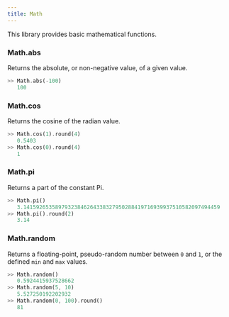 ```yaml
---
title: Math
---
```


This library provides basic mathematical functions.

### Math.abs
Returns the absolute, or non-negative value, of a given value.

```dart
>> Math.abs(-100)
   100
```

### Math.cos
Returns the cosine of the radian value.

```dart
>> Math.cos(1).round(4)
   0.5403
>> Math.cos(0).round(4)
   1
```

### Math.pi
Returns a part of the constant Pi.

```dart
>> Math.pi()
   3.14159265358979323846264338327950288419716939937510582097494459
>> Math.pi().round(2)
   3.14
```

### Math.random
Returns a floating-point, pseudo-random number between `0` and `1`, or the defined `min` and `max` values.

```dart
>> Math.random()
   0.5924415937528662
>> Math.random(5, 10)
   5.527250192202932
>> Math.random(0, 100).round()
   81
```